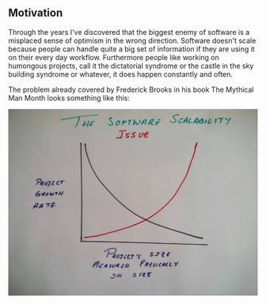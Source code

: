 ## Motivation

Through the years I've discovered that the biggest enemy of software is a misplaced sense of optimism in the wrong
direction. Software doesn't scale because people can handle quite a big set of information if they are using it on
their every day workflow. Furthermore people like working on humongous projects, call it the dictatorial syndrome or
the castle in the sky building syndrome or whatever, it does happen constantly and often. 

The problem already covered by Frederick Brooks in his book The Mythical Man Month looks something like this:

![Software Scalability](assets/softwarescalability.jpg)


